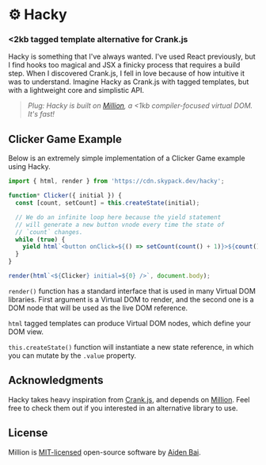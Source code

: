 # ⚙️ Hacky

### <2kb tagged template alternative for Crank.js

Hacky is something that I've always wanted. I've used React previously, but I find hooks too magical and JSX a finicky process that requires a build step. When I discovered Crank.js, I fell in love because of how intuitive it was to understand. Imagine Hacky as Crank.js with tagged templates, but with a lightweight core and simplistic API.

> _Plug: Hacky is built on [Million](https://github.com/aidenybai/million), a <1kb compiler-focused virtual DOM. It's fast!_

## Clicker Game Example

Below is an extremely simple implementation of a Clicker Game example using Hacky.

```js
import { html, render } from 'https://cdn.skypack.dev/hacky';

function* Clicker({ initial }) {
  const [count, setCount] = this.createState(initial);

  // We do an infinite loop here because the yield statement
  // will generate a new button vnode every time the state of
  // `count` changes.
  while (true) {
    yield html`<button onClick=${() => setCount(count() + 1)}>${count()}</button>`;
  }
}

render(html`<${Clicker} initial=${0} />`, document.body);
```

`render()` function has a standard interface that is used in many Virtual DOM libraries. First argument is a Virtual DOM to render, and the second one is a DOM node that will be used as the live DOM reference.

`html` tagged templates can produce Virtual DOM nodes, which define your DOM view.

`this.createState()` function will instantiate a new state reference, in which you can mutate by the `.value` property.

## Acknowledgments

Hacky takes heavy inspiration from [Crank.js](https://github.com/bikeshaving/crank), and depends on [Million](https://million.js.org). Feel free to check them out if you interested in an alternative library to use.

## License

Million is [MIT-licensed](https://github.com/aidenybai/hacky/blob/master/LICENSE) open-source software by [Aiden Bai](https://github.com/aidenybai).
